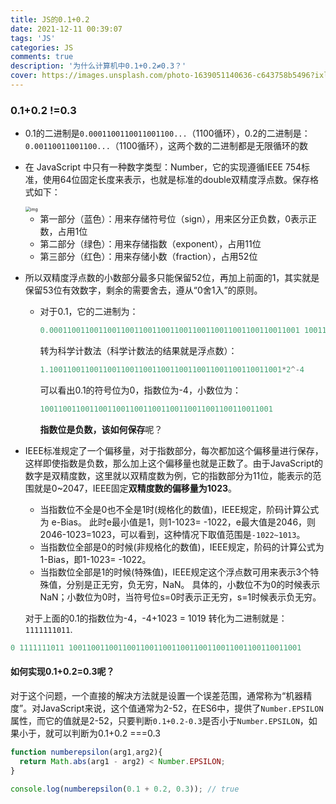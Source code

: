 ```yaml
---
title: JS的0.1+0.2
date: 2021-12-11 00:39:07
tags: 'JS'
categories: JS
comments: true
description: '为什么计算机中0.1+0.2≠0.3？'
cover: https://images.unsplash.com/photo-1639051140636-c643758b5496?ixlib=rb-1.2.1&ixid=MnwxMjA3fDB8MHxwaG90by1wYWdlfHx8fGVufDB8fHx8&auto=format&fit=crop&w=1170&q=80
---
```


### 0.1+0.2 !=0.3 ###

* 0.1的二进制是`0.0001100110011001100...`（1100循环），0.2的二进制是：`0.00110011001100...`（1100循环），这两个数的二进制都是无限循环的数

* 在 JavaScript 中只有一种数字类型：Number，它的实现遵循IEEE 754标准，使用64位固定长度来表示，也就是标准的double双精度浮点数。保存格式如下：

  <img src="https://p3-juejin.byteimg.com/tos-cn-i-k3u1fbpfcp/0cb225cf71d748a8b2d6a5615e402711~tplv-k3u1fbpfcp-watermark.awebp" alt="img" style="zoom: 50%;" />

  * 第一部分（蓝色）：用来存储符号位（sign），用来区分正负数，0表示正数，占用1位
  * 第二部分（绿色）：用来存储指数（exponent），占用11位
  * 第三部分（红色）：用来存储小数（fraction），占用52位

* 所以双精度浮点数的小数部分最多只能保留52位，再加上前面的1，其实就是保留53位有效数字，剩余的需要舍去，遵从“0舍1入”的原则。

  * 对于0.1，它的二进制为：

    ```javascript
    0.00011001100110011001100110011001100110011001100110011001 10011...
    ```

    转为科学计数法（科学计数法的结果就是浮点数）：

    ```javascript
    1.1001100110011001100110011001100110011001100110011001*2^-4
    ```

    可以看出0.1的符号位为0，指数位为-4，小数位为：

    ```javascript
    1001100110011001100110011001100110011001100110011001
    ```

    **指数位是负数，该如何保存**呢？

* IEEE标准规定了一个偏移量，对于指数部分，每次都加这个偏移量进行保存，这样即使指数是负数，那么加上这个偏移量也就是正数了。由于JavaScript的数字是双精度数，这里就以双精度数为例，它的指数部分为11位，能表示的范围就是0~2047，IEEE固定**双精度数的偏移量为1023**。

  * 当指数位不全是0也不全是1时(规格化的数值)，IEEE规定，阶码计算公式为 e-Bias。 此时e最小值是1，则1-1023= -1022，e最大值是2046，则2046-1023=1023，可以看到，这种情况下取值范围是`-1022~1013`。
  * 当指数位全部是0的时候(非规格化的数值)，IEEE规定，阶码的计算公式为1-Bias，即1-1023= -1022。
  * 当指数位全部是1的时候(特殊值)，IEEE规定这个浮点数可用来表示3个特殊值，分别是正无穷，负无穷，NaN。 具体的，小数位不为0的时候表示NaN；小数位为0时，当符号位s=0时表示正无穷，s=1时候表示负无穷。

  对于上面的0.1的指数位为-4，-4+1023 = 1019 转化为二进制就是：`1111111011`.

```javascript
0 1111111011 1001100110011001100110011001100110011001100110011001
```

#### 如何实现0.1+0.2=0.3呢？ ####

对于这个问题，一个直接的解决方法就是设置一个误差范围，通常称为“机器精度”。对JavaScript来说，这个值通常为2-52，在ES6中，提供了`Number.EPSILON`属性，而它的值就是2-52，只要判断`0.1+0.2-0.3`是否小于`Number.EPSILON`，如果小于，就可以判断为0.1+0.2 ===0.3

```javascript
function numberepsilon(arg1,arg2){                   
  return Math.abs(arg1 - arg2) < Number.EPSILON;        
}        

console.log(numberepsilon(0.1 + 0.2, 0.3)); // true
```

